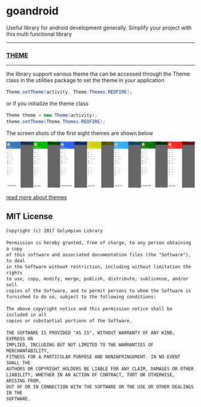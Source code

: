 # goandroid
Useful library for android development generally. Simplify your project with this multi functional library

***
### [THEME](https://github.com/golympian/goandroid/wiki/Adding-Theme-And-Finetuning-Your-Android-application)

***

the library support various theme tha can be accessed through the Theme class in the utilities package to set the theme in your application 
```java
Theme.setTheme(activity, Theme.Themes.REDFIRE);
```
or if you initialize the theme class
```java
Theme theme = new Theme(activity);
theme.setTheme(Theme.Themes.REDFIRE);
```
The screen shots of the first eight themes are shown below

![themes_screenshots](https://raw.githubusercontent.com/Thecarisma/golympian/master/images/themes.png)

[read more about themes](https://github.com/golympian/goandroid/wiki/Adding-Theme-And-Finetuning-Your-Android-application)

MIT License
-------

    Copyright (c) 2017 Golympian Library

    Permission is hereby granted, free of charge, to any person obtaining a copy
    of this software and associated documentation files (the "Software"), to deal
    in the Software without restriction, including without limitation the rights
    to use, copy, modify, merge, publish, distribute, sublicense, and/or sell
    copies of the Software, and to permit persons to whom the Software is
    furnished to do so, subject to the following conditions:

    The above copyright notice and this permission notice shall be included in all
    copies or substantial portions of the Software.

    THE SOFTWARE IS PROVIDED "AS IS", WITHOUT WARRANTY OF ANY KIND, EXPRESS OR
    IMPLIED, INCLUDING BUT NOT LIMITED TO THE WARRANTIES OF MERCHANTABILITY,
    FITNESS FOR A PARTICULAR PURPOSE AND NONINFRINGEMENT. IN NO EVENT SHALL THE
    AUTHORS OR COPYRIGHT HOLDERS BE LIABLE FOR ANY CLAIM, DAMAGES OR OTHER
    LIABILITY, WHETHER IN AN ACTION OF CONTRACT, TORT OR OTHERWISE, ARISING FROM,
    OUT OF OR IN CONNECTION WITH THE SOFTWARE OR THE USE OR OTHER DEALINGS IN THE
    SOFTWARE.

